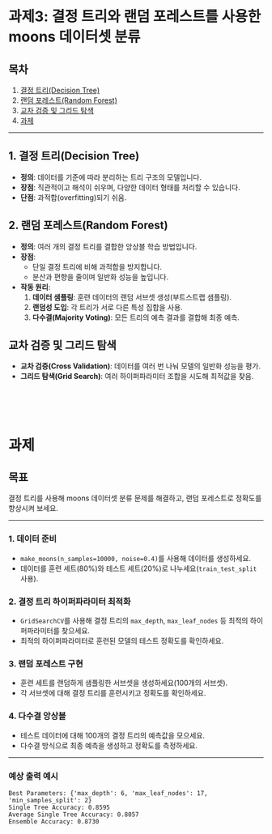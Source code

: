 # 과제3: 결정 트리와 랜덤 포레스트를 사용한 moons 데이터셋 분류

## 목차
1. [결정 트리(Decision Tree)](#결정-트리decision-tree)
2. [랜덤 포레스트(Random Forest)](#랜덤-포레스트random-forest)
3. [교차 검증 및 그리드 탐색](#교차-검증-및-그리드-탐색)
4. [과제](#과제)

---

## 1. 결정 트리(Decision Tree)
- **정의**: 데이터를 기준에 따라 분리하는 트리 구조의 모델입니다.
- **장점**: 직관적이고 해석이 쉬우며, 다양한 데이터 형태를 처리할 수 있습니다.
- **단점**: 과적합(overfitting)되기 쉬움.


## 2. 랜덤 포레스트(Random Forest)
- **정의**: 여러 개의 결정 트리를 결합한 앙상블 학습 방법입니다.
- **장점**:
  - 단일 결정 트리에 비해 과적합을 방지합니다.
  - 분산과 편향을 줄이며 일반화 성능을 높입니다.
- **작동 원리**:
  1. **데이터 샘플링**: 훈련 데이터의 랜덤 서브셋 생성(부트스트랩 샘플링).
  2. **랜덤성 도입**: 각 트리가 서로 다른 특성 집합을 사용.
  3. **다수결(Majority Voting)**: 모든 트리의 예측 결과를 결합해 최종 예측.


## 교차 검증 및 그리드 탐색
- **교차 검증(Cross Validation)**: 데이터를 여러 번 나눠 모델의 일반화 성능을 평가.
- **그리드 탐색(Grid Search)**: 여러 하이퍼파라미터 조합을 시도해 최적값을 찾음.

</br>
</br>
</br>

# 과제

## 목표
결정 트리를 사용해 moons 데이터셋 분류 문제를 해결하고, 랜덤 포레스트로 정확도를 향상시켜 보세요.

---

### 1. 데이터 준비
- `make_moons(n_samples=10000, noise=0.4)`를 사용해 데이터를 생성하세요.
- 데이터를 훈련 세트(80%)와 테스트 세트(20%)로 나누세요(`train_test_split` 사용).

### 2. 결정 트리 하이퍼파라미터 최적화
- `GridSearchCV`를 사용해 결정 트리의 `max_depth`, `max_leaf_nodes` 등 최적의 하이퍼파라미터를 찾으세요.
- 최적의 하이퍼파라미터로 훈련된 모델의 테스트 정확도를 확인하세요.

### 3. 랜덤 포레스트 구현
- 훈련 세트를 랜덤하게 샘플링한 서브셋을 생성하세요(100개의 서브셋).
- 각 서브셋에 대해 결정 트리를 훈련시키고 정확도를 확인하세요.

### 4. 다수결 앙상블
- 테스트 데이터에 대해 100개의 결정 트리의 예측값을 모으세요.
- 다수결 방식으로 최종 예측을 생성하고 정확도를 측정하세요.

---

### 예상 출력 예시
```plaintext
Best Parameters: {'max_depth': 6, 'max_leaf_nodes': 17, 'min_samples_split': 2}
Single Tree Accuracy: 0.8595
Average Single Tree Accuracy: 0.8057
Ensemble Accuracy: 0.8730